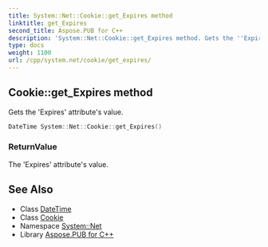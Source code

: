 ```yaml
---
title: System::Net::Cookie::get_Expires method
linktitle: get_Expires
second_title: Aspose.PUB for C++
description: 'System::Net::Cookie::get_Expires method. Gets the ''Expires'' attribute''s value in C++.'
type: docs
weight: 1100
url: /cpp/system.net/cookie/get_expires/
---
```

## Cookie::get_Expires method


Gets the 'Expires' attribute's value.

```cpp
DateTime System::Net::Cookie::get_Expires()
```


### ReturnValue

The 'Expires' attribute's value.

## See Also

* Class [DateTime](../../../system/datetime/)
* Class [Cookie](../)
* Namespace [System::Net](../../)
* Library [Aspose.PUB for C++](../../../)
